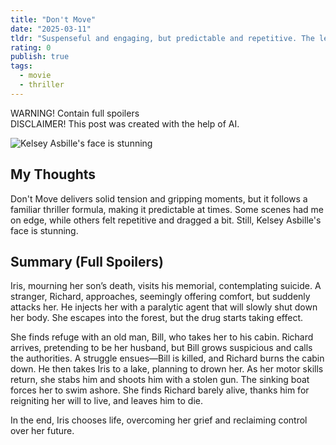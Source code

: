 ```yaml
---
title: "Don't Move"
date: "2025-03-11"
tldr: "Suspenseful and engaging, but predictable and repetitive. The lead actress is stunning."
rating: 0
publish: true
tags:
  - movie
  - thriller
---
```


WARNING! Contain full spoilers  
DISCLAIMER! This post was created with the help of AI.

![Kelsey Asbille's face is stunning](/posts/2025-0311-dont-move.webp)

## My Thoughts  
Don't Move delivers solid tension and gripping moments, but it follows a familiar thriller formula, making it predictable at times. Some scenes had me on edge, while others felt repetitive and dragged a bit. Still, Kelsey Asbille's face is stunning.

## Summary (Full Spoilers)  
Iris, mourning her son’s death, visits his memorial, contemplating suicide. A stranger, Richard, approaches, seemingly offering comfort, but suddenly attacks her. He injects her with a paralytic agent that will slowly shut down her body. She escapes into the forest, but the drug starts taking effect.  

She finds refuge with an old man, Bill, who takes her to his cabin. Richard arrives, pretending to be her husband, but Bill grows suspicious and calls the authorities. A struggle ensues—Bill is killed, and Richard burns the cabin down. He then takes Iris to a lake, planning to drown her. As her motor skills return, she stabs him and shoots him with a stolen gun. The sinking boat forces her to swim ashore. She finds Richard barely alive, thanks him for reigniting her will to live, and leaves him to die.  

In the end, Iris chooses life, overcoming her grief and reclaiming control over her future.